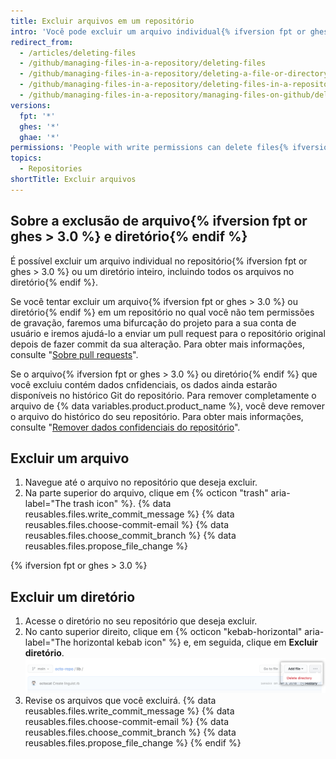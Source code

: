 ```yaml
---
title: Excluir arquivos em um repositório
intro: 'Você pode excluir um arquivo individual{% ifversion fpt or ghes > 3.0 %} ou um diretório inteiro{% endif %} no seu repositório em {% data variables.product.product_name %}.'
redirect_from:
  - /articles/deleting-files
  - /github/managing-files-in-a-repository/deleting-files
  - /github/managing-files-in-a-repository/deleting-a-file-or-directory
  - /github/managing-files-in-a-repository/deleting-files-in-a-repository
  - /github/managing-files-in-a-repository/managing-files-on-github/deleting-files-in-a-repository
versions:
  fpt: '*'
  ghes: '*'
  ghae: '*'
permissions: 'People with write permissions can delete files{% ifversion fpt or ghes > 3.0 %} or directories{% endif %} in a repository.'
topics:
  - Repositories
shortTitle: Excluir arquivos
---
```


## Sobre a exclusão de arquivo{% ifversion fpt or ghes > 3.0 %} e diretório{% endif %}

É possível excluir um arquivo individual no repositório{% ifversion fpt or ghes > 3.0 %} ou um diretório inteiro, incluindo todos os arquivos no diretório{% endif %}.

Se você tentar excluir um arquivo{% ifversion fpt or ghes > 3.0 %} ou diretório{% endif %} em um repositório no qual você não tem permissões de gravação, faremos uma bifurcação do projeto para a sua conta de usuário e iremos ajudá-lo a enviar um pull request para o repositório original depois de fazer commit da sua alteração. Para obter mais informações, consulte "[Sobre pull requests](/github/collaborating-with-issues-and-pull-requests/about-pull-requests)".

Se o arquivo{% ifversion fpt or ghes > 3.0 %} ou diretório{% endif %} que você excluiu contém dados cnfidenciais, os dados ainda estarão disponíveis no histórico Git do repositório. Para remover completamente o arquivo de {% data variables.product.product_name %}, você deve remover o arquivo do histórico do seu repositório. Para obter mais informações, consulte "[Remover dados confidenciais do repositório](/github/authenticating-to-github/removing-sensitive-data-from-a-repository)".

## Excluir um arquivo

1. Navegue até o arquivo no repositório que deseja excluir.
2. Na parte superior do arquivo, clique em {% octicon "trash" aria-label="The trash icon" %}.
{% data reusables.files.write_commit_message %}
{% data reusables.files.choose-commit-email %}
{% data reusables.files.choose_commit_branch %}
{% data reusables.files.propose_file_change %}

{% ifversion fpt or ghes > 3.0 %}
## Excluir um diretório

1. Acesse o diretório no seu repositório que deseja excluir.
1. No canto superior direito, clique em {% octicon "kebab-horizontal" aria-label="The horizontal kebab icon" %} e, em seguida, clique em **Excluir diretório**. ![Botão para excluir um diretório](/assets/images/help/repository/delete-directory-button.png)
1. Revise os arquivos que você excluirá.
{% data reusables.files.write_commit_message %}
{% data reusables.files.choose-commit-email %}
{% data reusables.files.choose_commit_branch %}
{% data reusables.files.propose_file_change %}
{% endif %}

